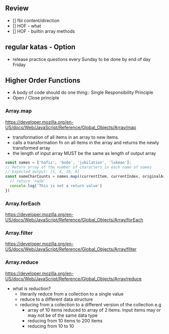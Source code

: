 Review
---

- [] fbl content/direction
- [] HOF - what
- [] HOF - builtin array methods

## regular katas - Option
- release practice questions every Sunday to be done by end of day Friday


## Higher Order Functions

- A body of code should do one thing:: Single Responsibility Principle
- Open / Close principle

### Array.map

https://developer.mozilla.org/en-US/docs/Web/JavaScript/Reference/Global_Objects/Array/map

- transformation of all items in an array to new items.
- calls a transformation fn on all items in the array and returns the newly transformed array
- the length of input array MUST be the same as length of output array

```js
const names = ['hafiz', 'bode', 'jubilation', 'lukman'];
// Return array of the number of characters in each name of names
// Expected output: [5, 4, 10, 6]
const nameCharCounts = names.map((currentItem, currentIndex, originalArray) => {
  // return 'nada'
  console.log('This is not a return value')
})
```

### Array.forEach

https://developer.mozilla.org/en-US/docs/Web/JavaScript/Reference/Global_Objects/Array/forEach

### Array.filter

https://developer.mozilla.org/en-US/docs/Web/JavaScript/Reference/Global_Objects/Array/filter

### Array.reduce

https://developer.mozilla.org/en-US/docs/Web/JavaScript/Reference/Global_Objects/Array/reduce

- what is reduction?
  - literarily reduce from a collection to a single value
  - reduce to a different data structure
  - reducing from a collection to a different version of the collection e.g
    - array of 10 items reduced to array of 2 items. Input items may or may not be of the same data type
    - reducing from 10 items to 200 items
    - reducing from 10 to 10